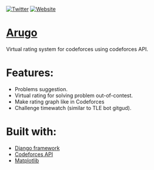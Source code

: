 [![Twitter](https://img.shields.io/twitter/url?label=%40polarity_iniad&style=social&url=https%3A%2F%2Ftwitter.com%2Fpolarity_iniad)](https://twitter.com/polarity_iniad)
[![Website](https://img.shields.io/website?up_message=arugo&url=https%3A%2F%2Farugo.herokuapp.com%2F)](https://arugo.herokuapp.com/)

# [Arugo](https://arugo.herokuapp.com/)
Virtual rating system for codeforces using codeforces API.

# Features:
- Problems suggestion.
- Virtual rating for solving problem out-of-contest.
- Make rating graph like in Codeforces
- Challenge timewatch (similar to TLE bot gitgud).

# Built with:
- [Django framework](https://www.djangoproject.com/)
- [Codeforces API](https://codeforces.com/apiHelp)
- [Matplotlib](https://matplotlib.org/)
